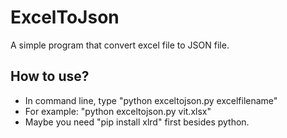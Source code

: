 # ExcelToJson
A simple program that convert excel file to JSON file.
## How to use?
* In command line, type "python exceltojson.py excelfilename"
* For example: "python exceltojson.py vit.xlsx" 
* Maybe you need "pip install xlrd" first besides python.
